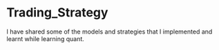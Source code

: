 # Trading_Strategy
I have shared some of the models and strategies that I implemented and learnt while learning quant.
